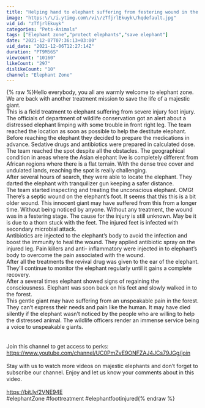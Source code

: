 ```yaml
---
title: "Helping hand to elephant suffering from festering wound in the foot"
image: "https:\/\/i.ytimg.com\/vi\/zTfjrlEkuyk\/hqdefault.jpg"
vid_id: "zTfjrlEkuyk"
categories: "Pets-Animals"
tags: ["Elephant zone","protect elephants","save elephant"]
date: "2021-12-07T07:36:13+03:00"
vid_date: "2021-12-06T12:27:14Z"
duration: "PT9M56S"
viewcount: "10160"
likeCount: "297"
dislikeCount: "10"
channel: "Elephant Zone"
---
```

{% raw %}Hello everybody, you all are warmly welcome to elephant zone. We are back with another treatment mission to save the life of a majestic giant.<br />This is a field treatment to elephant suffering from severe injury foot injury. <br />The officials of department of wildlife conservation got an alert about a distressed elephant limping with some trouble in front right leg. The team reached the location as soon as possible to help the destitute elephant.<br />Before reaching the elephant they decided to prepare the medications in advance. Sedative drugs and antibiotics were prepared in calculated dose.<br />The team reached the spot despite all the obstacles. The geographical condition in areas where the Asian elephant live is completely different from African regions where there is a flat terrain. With the dense tree cover and undulated lands, reaching the spot is really challenging.<br />After several hours of search, they were able to locate the elephant. They darted the elephant with tranquilizer gun keeping a safer distance.<br />The team started inspecting and treating the unconscious elephant. OMG! There’s a septic wound on the elephant’s foot. It seems that this this is a bit older wound. This innocent giant may have suffered from this from a longer time. Without being noticed by anyone. Without any treatment, the wound was in a festering stage. The cause for the injury is still unknown. May be it is due to a thorn stuck with the feet. The injured feet is infected with secondary microbial attack. <br />Antibiotics are injected to the elephant’s body to avoid the infection and boost the immunity   to heal the wound. They applied antibiotic spray on the injured leg. Pain killers and anti- inflammatory were injected in to elephant’s body to overcome the pain associated with the wound. <br />After all the treatments the revival drug was given to the ear of the elephant. They’ll continue to monitor the elephant regularly until it gains a complete recovery. <br />After a several times elephant showed signs of regaining the consciousness. Elephant was soon back on his feet and slowly walked in to the forest. <br />This gentle giant may have suffering from an unspeakable pain in the forest. They can’t express their needs and pain like the human. It may have died silently if the elephant wasn’t noticed by the people who are willing to help the distressed animal. The wildlife officers render an immense service being a voice to unspeakable giants. <br /><br /><br />Join this channel to get access to perks:<br /><a rel="nofollow" target="blank" href="https://www.youtube.com/channel/UC0PmZvE9ONFZAJ4JCs79JGg/join">https://www.youtube.com/channel/UC0PmZvE9ONFZAJ4JCs79JGg/join</a><br /><br />Stay with us to watch more videos on majestic elephants and don’t forget to subscribe our channel. Enjoy and let us know your comments about in this video.<br /><br /><a rel="nofollow" target="blank" href="https://bit.ly/2VNE94E">https://bit.ly/2VNE94E</a><br />#elephantZone      #foottreatment    #elephantfootinjured{% endraw %}

